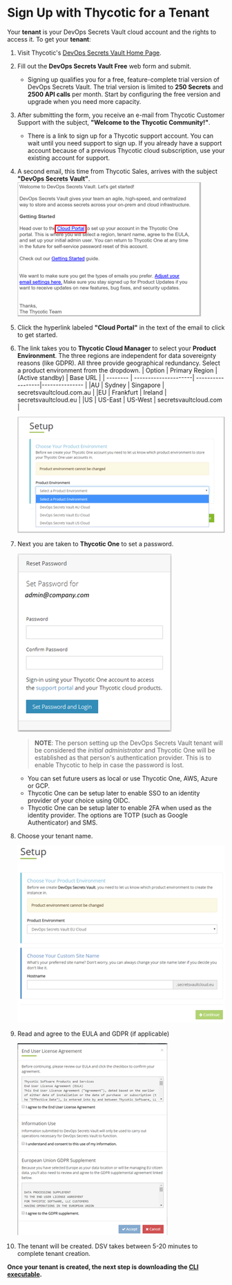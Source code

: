 ﻿[title]: # (Obtain DevOps Secrets Vault)
[tags]: # (DevOps Secrets Vault,DSV,)
[priority]: # (2100)

# Sign Up with Thycotic for a Tenant

Your **tenant** is your DevOps Secrets Vault cloud account and the rights to access it.
To get your **tenant**:

1. Visit Thycotic's [DevOps Secrets Vault Home Page](https://thycotic.com/products/devops-secrets-vault-password-management/).
1. Fill out  the **DevOps Secrets Vault Free** web form and submit.
    * Signing up qualifies you for a free, feature-complete trial version of DevOps Secrets Vault. The trial version is limited to **250 Secrets** and **2500 API calls** per month. Start by configuring the free version and upgrade when you need more capacity.
1. After submitting the form, you receive an e-mail from Thycotic Customer Support with the subject, **"Welcome to the Thycotic Community!"**.
    * There is a link to sign up for a Thycotic support account. You can wait until you need support to sign up. If you already have a support account because of a previous Thycotic cloud subscription, use your existing account for support.
1. A second email, this time from Thycotic Sales, arrives with the subject **"DevOps Secrets Vault"**. 
    ![DSV Get Started Email](./images/DSVCloudemail.png)
    
1. Click the hyperlink labeled **"Cloud Portal"** in the text of the email to click to get started.
1. The link takes you to **Thycotic Cloud Manager** to select your **Product Environment**.  The three regions are independent for data sovereignty reasons (like GDPR). All three provide geographical redundancy. Select a product environment from the dropdown.
    | Option   | Primary Region       | (Active standby)  | Base URL                |
    | -------- | ---------------------| ------------------|---------------          |
    |AU        | Sydney               | Singapore         | secretsvaultcloud.com.au    |
    |EU        | Frankfurt            | Ireland           | secretsvaultcloud.eu    |
    |US        | US-East              | US-West           | secretsvaultcloud.com   |
    <br>

    ![Select Region](./images/DSVEnvironment.png)

1. Next you are taken to **Thycotic One** to set a password.  

    ![Create Password](./images/DSVPassword.png)

    > **NOTE**: The person setting up the DevOps Secrets Vault tenant will be considered the *initial administrator* and Thycotic One will be established as that person's authentication provider.  This is to enable Thycotic to help in case the password is lost.  

    * You can set future users as local or use Thycotic One, AWS, Azure or GCP.
    * Thycotic One can be setup later to enable SSO to an identity provider of your choice using OIDC.
    * Thycotic One can be setup later to enable 2FA when used as the identity provider. The options are TOTP (such as Google Authenticator) and SMS.
1. Choose your tenant name.

    ![Select Tenant](./images/DSVsettenant.png)

1. Read and agree to the EULA and GDPR (if applicable)

    ![EULA](./images/DSVLicense.png)

1. The tenant will be created. DSV takes between 5-20 minutes to complete tenant creation.

**Once your tenant is created, the next step is downloading the [CLI executable](../obtaincli/index.md).**